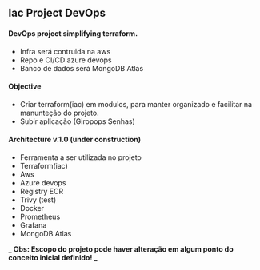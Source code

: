 ## Iac Project DevOps

#### DevOps project simplifying terraform.

- Infra será contruida na aws
- Repo e CI/CD azure devops
- Banco de dados será MongoDB Atlas

#### Objective

- Criar terraform(iac) em modulos, para manter organizado e facilitar na manunteção do projeto.
- Subir aplicação (Giropops Senhas)

#### Architecture v.1.0 (under construction)

- Ferramenta a ser utilizada no projeto
- Terraform(iac)
- Aws
- Azure devops
- Registry ECR
- Trivy (test)
- Docker
- Prometheus
- Grafana
- MongoDB Atlas

**_ Obs: Escopo do projeto pode haver alteração em algum ponto do conceito inicial definido! _**

